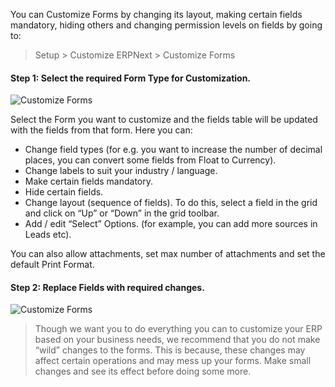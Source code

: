 You can Customize Forms by changing its layout, making certain fields
mandatory, hiding others and changing permission levels on fields by going to:

> Setup > Customize ERPNext > Customize Forms

#### Step 1: Select the required Form Type for Customization.

![Customize Forms](assets/erpnext_org/images/erpnext/customize-form-1.png)

Select the Form you want to customize and the fields table will be updated
with the fields from that form. Here you can:

  * Change field types (for e.g. you want to increase the number of decimal places, you can convert some fields from Float to Currency).
  * Change labels to suit your industry / language.
  * Make certain fields mandatory.
  * Hide certain fields.
  * Change layout (sequence of fields). To do this, select a field in the grid and click on “Up” or “Down” in the grid toolbar.
  * Add / edit “Select” Options. (for example, you can add more sources in Leads etc).

You can also allow attachments, set max number of attachments and set the
default Print Format.

#### Step 2: Replace Fields with required changes.

![Customize Forms](assets/erpnext_org/images/erpnext/customize-form-2.png)

> Though we want you to do everything you can to customize your ERP based on
your business needs, we recommend that you do not make “wild” changes to the
forms. This is because, these changes may affect certain operations and may
mess up your forms. Make small changes and see its effect before doing some
more.

